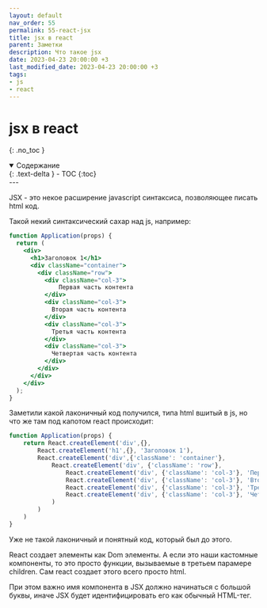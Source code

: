 ```yaml
---
layout: default
nav_order: 55
permalink: 55-react-jsx
title: jsx в react
parent: Заметки
description: Что такое jsx
date: 2023-04-23 20:00:00 +3
last_modified_date: 2023-04-23 20:00:00 +3
tags:
- js
- react
---
```


# jsx в react
{: .no_toc }

<details open markdown="block">
  <summary>
    Содержание
  </summary>
  {: .text-delta }
- TOC
{:toc}
</details>
---

JSX - это некое расширение javascript синтаксиса, позволяющее писать html код.

Такой некий синтаксический сахар над js, например:

```jsx
function Application(props) {
  return (
    <div>
      <h1>Заголовок 1</h1>
      <div className="container">
        <div className="row">
          <div className="col-3">
              Первая часть контента
          </div>
          <div className="col-3">
            Вторая часть контента
          </div>
          <div className="col-3">
            Третья часть контента
          </div>
          <div className="col-3">
            Четвертая часть контента
          </div>
        </div>
      </div>
    </div>
  );
}
```
 
Заметили какой лаконичный код получился, типа html вшитый в js, но что же там под капотом react происходит:

```javascript
function Application(props) {
    return React.createElement('div',{},
        React.createElement('h1',{}, 'Заголовок 1'),
        React.createElement('div',{'className': 'container'},
            React.createElement('div', {'className': 'row'},
                React.createElement('div', {'className': 'col-3'}, 'Первая часть контента'),
                React.createElement('div', {'className': 'col-3'}, 'Вторая часть контента'),
                React.createElement('div', {'className': 'col-3'}, 'Третья часть контента'),
                React.createElement('div', {'className': 'col-3'}, 'Четвертая часть контента'),
            )
        )
    )
}
```
 
Уже не такой лаконичный и понятный код, который был до этого.

React создает элементы как Dom элементы. А если это наши кастомные компоненты, то это просто функции, 
вызываемые в третьем парамере children. Сам react создает этого всего просто html.

При этом важно имя компонента в JSX должно начинаться с большой буквы, иначе JSX будет идентифицировать его как обычный HTML-тег.